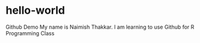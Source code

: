 # hello-world
Github Demo
My name is Naimish Thakkar. I am learning to use Github for R Programming Class

